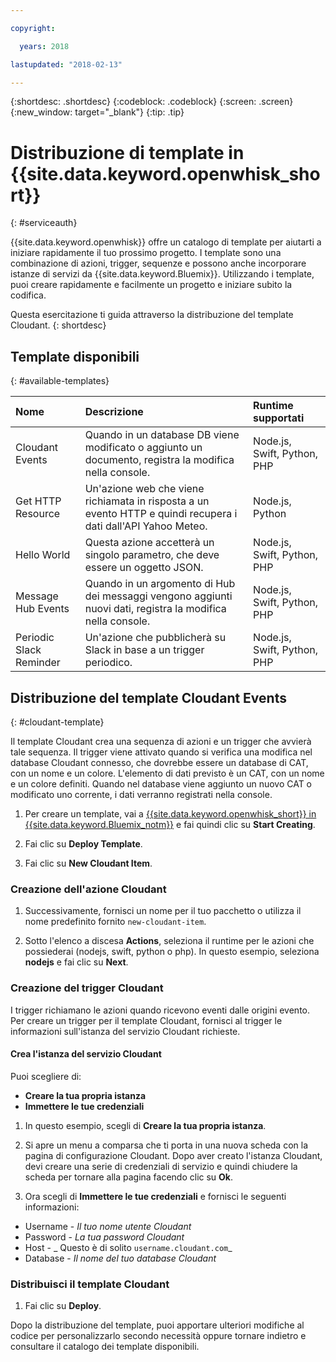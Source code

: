 ```yaml
---

copyright:

  years: 2018

lastupdated: "2018-02-13"

---
```


{:shortdesc: .shortdesc}
{:codeblock: .codeblock}
{:screen: .screen}
{:new_window: target="_blank"}
{:tip: .tip}

# Distribuzione di template in {{site.data.keyword.openwhisk_short}}
{: #serviceauth}

{{site.data.keyword.openwhisk}} offre un catalogo di template per aiutarti a iniziare rapidamente il tuo prossimo progetto. I template sono una combinazione di azioni, trigger, sequenze e possono anche incorporare istanze di servizi da {{site.data.keyword.Bluemix}}. Utilizzando i template, puoi creare rapidamente e facilmente un progetto e iniziare subito la codifica. 

Questa esercitazione ti guida attraverso la distribuzione del template Cloudant.
{: shortdesc}

## Template disponibili
{: #available-templates}

| Nome | Descrizione | Runtime supportati | 
|:-----------------|:-----------------|:-----------------|
| Cloudant Events | Quando in un database DB viene modificato o aggiunto un documento, registra la modifica nella console. | Node.js, Swift, Python, PHP |
| Get HTTP Resource | Un'azione web che viene richiamata in risposta a un evento HTTP e quindi recupera i dati dall'API Yahoo Meteo. | Node.js, Python |
| Hello World | Questa azione accetterà un singolo parametro, che deve essere un oggetto JSON. | Node.js, Swift, Python, PHP |
| Message Hub Events | Quando in un argomento di Hub dei messaggi vengono aggiunti nuovi dati, registra la modifica nella console. | Node.js, Swift, Python, PHP | 
| Periodic Slack Reminder | Un'azione che pubblicherà su Slack in base a un trigger periodico. | Node.js, Swift, Python, PHP |

## Distribuzione del template Cloudant Events
{: #cloudant-template}

Il template Cloudant crea una sequenza di azioni e un trigger che avvierà tale sequenza. Il trigger viene attivato quando si verifica una modifica nel database Cloudant connesso, che dovrebbe essere un database di CAT, con un nome e un colore. L'elemento di dati previsto è un CAT, con un nome e un colore definiti. Quando nel database viene aggiunto un nuovo CAT o modificato uno corrente, i dati verranno registrati nella console.

1. Per creare un template, vai a [{{site.data.keyword.openwhisk_short}} in {{site.data.keyword.Bluemix_notm}}](https://dev-console.stage1.bluemix.net/openwhisk/) e fai quindi clic su **Start Creating**. 

2. Fai clic su **Deploy Template**.

3. Fai clic su **New Cloudant Item**.

### Creazione dell'azione Cloudant

1. Successivamente, fornisci un nome per il tuo pacchetto o utilizza il nome predefinito fornito `new-cloudant-item`. 

2. Sotto l'elenco a discesa **Actions**, seleziona il runtime per le azioni che possiederai (nodejs, swift, python o php). In questo esempio, seleziona **nodejs** e fai clic su **Next**.

### Creazione del trigger Cloudant

I trigger richiamano le azioni quando ricevono eventi dalle origini evento. Per creare un trigger per il template Cloudant, fornisci al trigger le informazioni sull'istanza del servizio Cloudant richieste.

#### Crea l'istanza del servizio Cloudant

Puoi scegliere di:
  * **Creare la tua propria istanza**
  * **Immettere le tue credenziali** 

1. In questo esempio, scegli di **Creare la tua propria istanza**.

2. Si apre un menu a comparsa che ti porta in una nuova scheda con la pagina di configurazione Cloudant. Dopo aver creato l'istanza Cloudant, devi creare una serie di credenziali di servizio e quindi chiudere la scheda per tornare alla pagina facendo clic su **Ok**.

3. Ora scegli di **Immettere le tue credenziali** e fornisci le seguenti informazioni:
  * Username - _Il tuo nome utente Cloudant_
  * Password - _La tua password Cloudant_
  * Host - _ Questo è di solito `username.cloudant.com`_
  * Database - _Il nome del tuo database Cloudant_

### Distribuisci il template Cloudant

1. Fai clic su **Deploy**.

Dopo la distribuzione del template, puoi apportare ulteriori modifiche al codice per personalizzarlo secondo necessità oppure tornare indietro e consultare il catalogo dei template disponibili.

